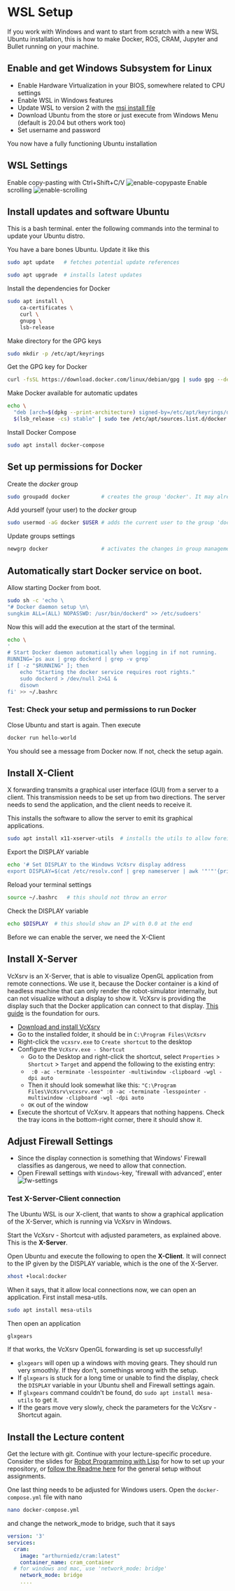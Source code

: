 # WSL Setup

If you work with Windows and want to start from scratch with a new WSL Ubuntu installation, this is how to make Docker, ROS, CRAM, Jupyter and Bullet running on your machine.

## Enable and get Windows Subsystem for Linux

* Enable Hardware Virtualization in your BIOS, somewhere related to CPU settings
* Enable WSL in Windows features
* Update WSL to version 2 with the [msi install file](https://wslstorestorage.blob.core.windows.net/wslblob/wsl_update_x64.msi)
* Download Ubuntu from the store or just execute from Windows Menu (default is 20.04 but others work too)
* Set username and password

You now have a fully functioning Ubuntu installation

## WSL Settings

Enable copy-pasting with Ctrl+Shift+C/V
![enable-copypaste](https://user-images.githubusercontent.com/13121212/197223157-a14faf8d-a546-4cbd-b437-15b82e238c9a.PNG)
Enable scrolling
![enable-scrolling](https://user-images.githubusercontent.com/13121212/197223178-206241eb-4a06-474c-9f6e-523e7eb032a3.PNG)

## Install updates and software Ubuntu

This is a bash terminal. enter the following commands into the terminal to update your Ubuntu distro.

You have a bare bones Ubuntu. Update it like this
```bash
sudo apt update   # fetches potential update references
```
```bash
sudo apt upgrade  # installs latest updates
```
Install the dependencies for Docker
```bash
sudo apt install \
    ca-certificates \
    curl \
    gnupg \
    lsb-release
```
Make directory for the GPG keys
```bash
sudo mkdir -p /etc/apt/keyrings
```
Get the GPG key for Docker
```bash
curl -fsSL https://download.docker.com/linux/debian/gpg | sudo gpg --dearmor -o /etc/apt/keyrings/docker.gpg
```
Make Docker available for automatic updates
```bash
echo \
  "deb [arch=$(dpkg --print-architecture) signed-by=/etc/apt/keyrings/docker.gpg] https://download.docker.com/linux/debian \
  $(lsb_release -cs) stable" | sudo tee /etc/apt/sources.list.d/docker.list > /dev/null
```
Install Docker Compose
```bash
sudo apt install docker-compose
```

## Set up permissions for Docker

Create the *docker* group
```bash
sudo groupadd docker          # creates the group 'docker'. It may already exist through the installtaion
```
Add yourself (your user) to the *docker* group
```bash
sudo usermod -aG docker $USER # adds the current user to the group 'docker'
```
Update groups settings
```bash
newgrp docker                 # activates the changes in group management.
```

## Automatically start Docker service on boot.

Allow starting Docker from boot. 
```bash
sudo sh -c 'echo \
"# Docker daemon setup \n\
sungkim ALL=(ALL) NOPASSWD: /usr/bin/dockerd" >> /etc/sudoers'
```
Now this will add the execution at the start of the terminal.
```bash
echo \
'
# Start Docker daemon automatically when logging in if not running.
RUNNING=`ps aux | grep dockerd | grep -v grep`
if [ -z "$RUNNING" ]; then
    echo "Starting the docker service requires root rights."
    sudo dockerd > /dev/null 2>&1 &
    disown
fi' >> ~/.bashrc 
```
### Test: Check your setup and permissions to run Docker

Close Ubuntu and start is again. Then execute
```bash
docker run hello-world
```
You should see a message from Docker now. If not, check the setup again.

## Install X-Client

X forwarding transmits a graphical user interface (GUI) from a server to a client. This transmission needs to be set up from two directions. The server needs to send the application, and the client needs to receive it.

This installs the software to allow the server to emit its graphical applications.
```bash
sudo apt install x11-xserver-utils  # installs the utils to allow foreign displays
```
Export the DISPLAY variable
```bash
echo '# Set DISPLAY to the Windows VcXsrv display address
export DISPLAY=$(cat /etc/resolv.conf | grep nameserver | awk '"'"'{print $2}'"'"'):0.0' >> ~/.bashrc
```
Reload your terminal settings
```bash
source ~/.bashrc   # this should not throw an error
```
Check the DISPLAY variable
```bash
echo $DISPLAY  # this should show an IP with 0.0 at the end
```
Before we can enable the server, we need the X-Client

## Install X-Server

VcXsrv is an X-Server, that is able to visualize OpenGL application from remote connections. We use it, because the Docker container is a kind of headless machine that  can only render the robot-simulator internally, but can not visualize without a display to show it. VcXsrv is providing the display such that the Docker application can connect to that display. [This guide](https://medium.com/javarevisited/using-wsl-2-with-x-server-linux-on-windows-a372263533c3) is the foundation for ours.
    
* [Download and install VcXsrv](https://sourceforge.net/projects/vcxsrv/)
* Go to the installed folder, it should be in `C:\Program Files\VcXsrv`
* Right-click the `vcxsrv.exe` to `Create shortcut` to the desktop
* Configure the `VcXsrv.exe - Shortcut`
    * Go to the Desktop and right-click the shortcut, select `Properties` > `Shortcut` > `Target` and append the following to the existing entry:
    * ` :0 -ac -terminate -lesspointer -multiwindow -clipboard -wgl -dpi auto`
    * Then it should look somewhat like this: `"C:\Program Files\VcXsrv\vcxsrv.exe" :0 -ac -terminate -lesspointer -multiwindow -clipboard -wgl -dpi auto`
    * `OK` out of the window
* Execute the shortcut of VcXsrv. It appears that nothing happens. Check the tray icons in the bottom-right corner, there it should show it.

## Adjust Firewall Settings

* Since the display connection is something that Windows' Firewall classifies as dangerous, we need to allow that connection.
* Open Firewall settings with `Windows`-key, 'firewall with advanced', enter
![fw-settings](https://user-images.githubusercontent.com/13121212/190249123-947acf13-17ed-4654-b78f-d0b160ef9303.PNG)

### Test X-Server-Client connection

The Ubuntu WSL is our X-client, that wants to show a graphical application of the X-Server, which is running via VcXsrv in Windows.

Start the VcXsrv - Shortcut with adjusted parameters, as explained above. This is the **X-Server**.

Open Ubuntu and execute the following to open the **X-Client**. It will connect to the IP given by the DISPLAY variable, which is the one of the X-Server.
```bash
xhost +local:docker
```
When it says, that it allow local connections now, we can open an application. First install mesa-utils.
```bash
sudo apt install mesa-utils 
```
Then open an application
```bash
glxgears
```
If that works, the VcXsrv OpenGL forwarding is set up successfully!
* `glxgears` will open up a windows with moving gears. They should run very smoothly. If they don't, somethings wrong with the setup.
* If `glxgears` is stuck for a long time or unable to find the display, check the `DISPLAY` variable in your Ubuntu shell and Firewall settings again.
* If `glxgears` command couldn't be found, do `sudo apt install mesa-utils` to get it.
* If the gears move very slowly, check the parameters for the VcXsrv - Shortcut again.

## Install the Lecture content

Get the lecture with git. Continue with your lecture-specific procedure. Consider the slides for [Robot Programming with Lisp](https://ai.uni-bremen.de/teaching/cs-lisp-ws22) for how to set up your repository, or [follow the Readme here](https://github.com/cram2/cram_teaching/blob/main/README.md#getting-the-lectures-docker-container) for the general setup without assignments.

One last thing needs to be adjusted for Windows users. Open the `docker-compose.yml` file with nano
```bash
nano docker-compose.yml
```
and change the network_mode to bridge, such that it says
```yaml
version: '3'
services:  
  cram:
    image: "arthurniedz/cram:latest"
    container_name: cram_container
  # for windows and mac, use 'network_mode: bridge'
    network_mode: bridge 
    ....
```
